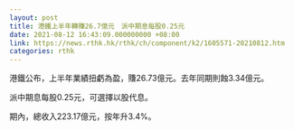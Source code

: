 ```yaml
---
layout: post
title: 港鐵上半年轉賺26.7億元　派中期息每股0.25元
date: 2021-08-12 16:43:09.000000000 +08:00
link: https://news.rthk.hk/rthk/ch/component/k2/1605571-20210812.htm
categories: rthk
---
```


港鐵公布，上半年業績扭虧為盈，賺26.73億元。去年同期則蝕3.34億元。

派中期息每股0.25元，可選擇以股代息。

期內，總收入223.17億元，按年升3.4%。
